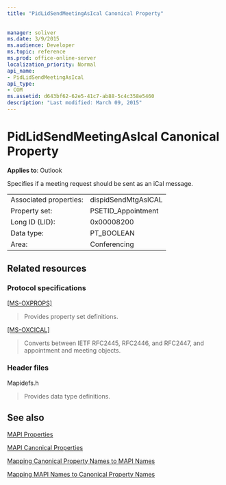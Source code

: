 ```yaml
---
title: "PidLidSendMeetingAsIcal Canonical Property"
 
 
manager: soliver
ms.date: 3/9/2015
ms.audience: Developer
ms.topic: reference
ms.prod: office-online-server
localization_priority: Normal
api_name:
- PidLidSendMeetingAsIcal
api_type:
- COM
ms.assetid: d643bf62-62e5-41c7-ab88-5c4c358e5460
description: "Last modified: March 09, 2015"
---
```


# PidLidSendMeetingAsIcal Canonical Property

  
  
**Applies to**: Outlook 
  
Specifies if a meeting request should be sent as an iCal message.
  
|||
|:-----|:-----|
|Associated properties:  <br/> |dispidSendMtgAsICAL  <br/> |
|Property set:  <br/> |PSETID_Appointment  <br/> |
|Long ID (LID):  <br/> |0x00008200  <br/> |
|Data type:  <br/> |PT_BOOLEAN  <br/> |
|Area:  <br/> |Conferencing  <br/> |
   
## Related resources

### Protocol specifications

[[MS-OXPROPS]](http://msdn.microsoft.com/library/f6ab1613-aefe-447d-a49c-18217230b148%28Office.15%29.aspx)
  
> Provides property set definitions.
    
[[MS-OXCICAL]](http://msdn.microsoft.com/library/a685a040-5b69-4c84-b084-795113fb4012%28Office.15%29.aspx)
  
> Converts between IETF RFC2445, RFC2446, and RFC2447, and appointment and meeting objects.
    
### Header files

Mapidefs.h
  
> Provides data type definitions.
    
## See also



[MAPI Properties](mapi-properties.md)
  
[MAPI Canonical Properties](mapi-canonical-properties.md)
  
[Mapping Canonical Property Names to MAPI Names](mapping-canonical-property-names-to-mapi-names.md)
  
[Mapping MAPI Names to Canonical Property Names](mapping-mapi-names-to-canonical-property-names.md)

